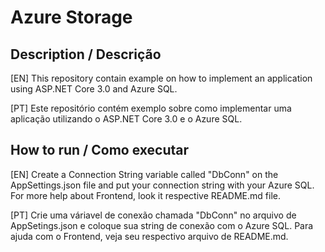 # Azure Storage

## Description / Descrição
[EN] This repository contain example on how to implement an application using ASP.NET Core 3.0 and Azure SQL.

[PT] Este repositório contém exemplo sobre como implementar uma aplicação utilizando o ASP.NET Core 3.0 e o Azure SQL.

## How to run / Como executar
[EN] Create a Connection String variable called "DbConn" on the AppSettings.json file and put your connection string with your Azure SQL. For more help about Frontend, look it respective README.md file.

[PT] Crie uma váriavel de conexão chamada "DbConn" no arquivo de AppSetings.json e coloque sua string de conexão com o Azure SQL. Para ajuda com o Frontend, veja seu respectivo arquivo de README.md.
